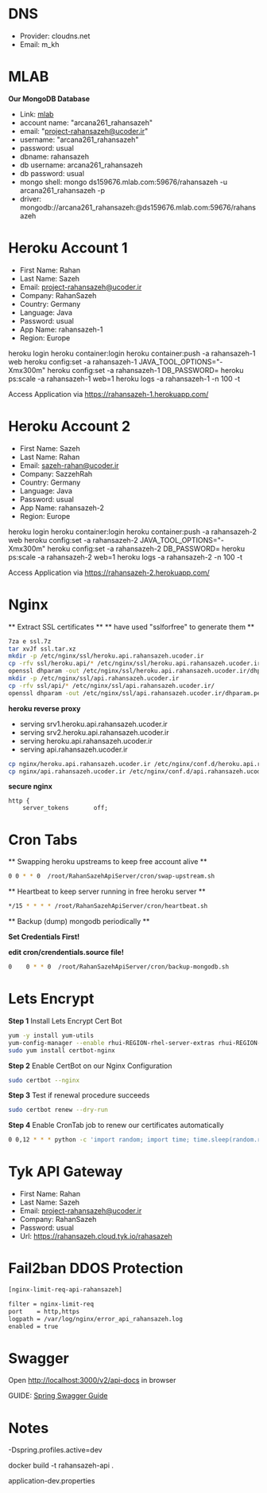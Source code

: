 DNS
===

* Provider: cloudns.net
* Email: m_kh


MLAB
====

**Our MongoDB Database**

* Link: [mlab](https://mlab.com)
* account name: "arcana261_rahansazeh"
* email: "project-rahansazeh@ucoder.ir"
* username: "arcana261_rahansazeh"
* password: usual
* dbname: rahansazeh
* db username: arcana261_rahansazeh
* db password: usual
* mongo shell: mongo ds159676.mlab.com:59676/rahansazeh -u arcana261_rahansazeh -p <dbpassword>
* driver: mongodb://arcana261_rahansazeh:<dbpassword>@ds159676.mlab.com:59676/rahansazeh

Heroku Account 1
================

* First Name: Rahan
* Last Name: Sazeh
* Email: project-rahansazeh@ucoder.ir
* Company: RahanSazeh
* Country: Germany
* Language: Java
* Password: usual
* App Name: rahansazeh-1
* Region: Europe

heroku login
heroku container:login
heroku container:push -a rahansazeh-1 web
heroku config:set -a rahansazeh-1 JAVA_TOOL_OPTIONS="-Xmx300m"
heroku config:set -a rahansazeh-1 DB_PASSWORD=<PASSWORD>
heroku ps:scale -a rahansazeh-1 web=1
heroku logs -a rahansazeh-1 -n 100 -t

Access Application via https://rahansazeh-1.herokuapp.com/

Heroku Account 2
================

* First Name: Sazeh
* Last Name: Rahan
* Email: sazeh-rahan@ucoder.ir
* Company: SazzehRah
* Country: Germany
* Language: Java
* Password: usual
* App Name: rahansazeh-2
* Region: Europe

heroku login
heroku container:login
heroku container:push -a rahansazeh-2 web
heroku config:set -a rahansazeh-2 JAVA_TOOL_OPTIONS="-Xmx300m"
heroku config:set -a rahansazeh-2 DB_PASSWORD=<PASSWORD>
heroku ps:scale -a rahansazeh-2 web=1
heroku logs -a rahansazeh-2 -n 100 -t

Access Application via https://rahansazeh-2.herokuapp.com/

Nginx
=====

** Extract SSL certificates **
** have used "sslforfree" to generate them **

```bash
7za e ssl.7z
tar xvJf ssl.tar.xz
mkdir -p /etc/nginx/ssl/heroku.api.rahansazeh.ucoder.ir
cp -rfv ssl/heroku.api/* /etc/nginx/ssl/heroku.api.rahansazeh.ucoder.ir/
openssl dhparam -out /etc/nginx/ssl/heroku.api.rahansazeh.ucoder.ir/dhparam.pem 4096
mkdir -p /etc/nginx/ssl/api.rahansazeh.ucoder.ir
cp -rfv ssl/api/* /etc/nginx/ssl/api.rahansazeh.ucoder.ir/
openssl dhparam -out /etc/nginx/ssl/api.rahansazeh.ucoder.ir/dhparam.pem 4096
```

**heroku reverse proxy**

* serving srv1.heroku.api.rahansazeh.ucoder.ir
* serving srv2.heroku.api.rahansazeh.ucoder.ir
* serving heroku.api.rahansazeh.ucoder.ir
* serving api.rahansazeh.ucoder.ir

```bash
cp nginx/heroku.api.rahansazeh.ucoder.ir /etc/nginx/conf.d/heroku.api.rahansazeh.ucoder.ir.conf
cp nginx/api.rahansazeh.ucoder.ir /etc/nginx/conf.d/api.rahansazeh.ucoder.ir.conf
```

**secure nginx**

```
http {
    server_tokens       off;
```

Cron Tabs
=========

** Swapping heroku upstreams to keep free account alive **

```bash
0 0 * * 0  /root/RahanSazehApiServer/cron/swap-upstream.sh
```

** Heartbeat to keep server running in free heroku server **

```bash
*/15 * * * * /root/RahanSazehApiServer/cron/heartbeat.sh
```

** Backup (dump) mongodb periodically **

**Set Credentials First!**

**edit cron/crendentials.source file!**

```bash
0    0 * * 0  /root/RahanSazehApiServer/cron/backup-mongodb.sh
```

Lets Encrypt
============

**Step 1**
Install Lets Encrypt Cert Bot

```bash
yum -y install yum-utils
yum-config-manager --enable rhui-REGION-rhel-server-extras rhui-REGION-rhel-server-optional
sudo yum install certbot-nginx
```

**Step 2**
Enable CertBot on our Nginx Configuration

```bash
sudo certbot --nginx
```

**Step 3**
Test if renewal procedure succeeds

```bash
sudo certbot renew --dry-run
```

**Step 4**
Enable CronTab job to renew our certificates automatically

```bash
0 0,12 * * * python -c 'import random; import time; time.sleep(random.random() * 3600)' && certbot renew 
```

Tyk API Gateway
===============

* First Name: Rahan
* Last Name: Sazeh
* Email: project-rahansazeh@ucoder.ir
* Company: RahanSazeh
* Password: usual
* Url: https://rahansazeh.cloud.tyk.io/rahasazeh

Fail2ban DDOS Protection
========================

```bash
[nginx-limit-req-api-rahansazeh]

filter = nginx-limit-req
port    = http,https
logpath = /var/log/nginx/error_api_rahansazeh.log
enabled = true
```

Swagger
=======

Open [http://localhost:3000/v2/api-docs](http://localhost:3000/v2/api-docs)
in browser

GUIDE: [Spring Swagger Guide](https://springframework.guru/spring-boot-restful-api-documentation-with-swagger-2/)


Notes
=====

-Dspring.profiles.active=dev

docker build -t rahansazeh-api .

application-dev.properties